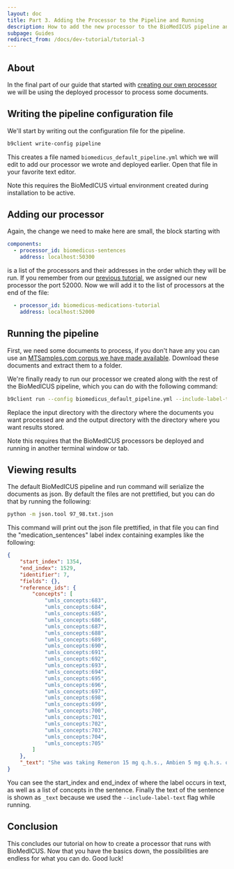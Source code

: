 ```yaml
---
layout: doc
title: Part 3. Adding the Processor to the Pipeline and Running
description: How to add the new processor to the BioMedICUS pipeline and run it on clinical documents.
subpage: Guides
redirect_from: /docs/dev-tutorial/tutorial-3
---
```


## About

In the final part of our guide that started with [creating our own processor](tutorial-1) we will be using the deployed processor to process some documents.

## Writing the pipeline configuration file

We'll start by writing out the configuration file for the pipeline.

```bash
b9client write-config pipeline
```

This creates a file named ``biomedicus_default_pipeline.yml`` which we will edit to add our processor we wrote and deployed earlier. Open that file in your favorite text editor.

<div class="alert alert-warning">
Note this requires the BioMedICUS virtual environment created during installation to be active.
</div>

## Adding our processor

Again, the change we need to make here are small, the block starting with

```yaml
components:
  - processor_id: biomedicus-sentences
    address: localhost:50300
```

is a list of the processors and their addresses in the order which they will be run. If you remember from our [previous tutorial](tutorial-2), we assigned our new processor the port 52000. Now we will add it to the list of processors at the end of the file:

```yaml
  - processor_id: biomedicus-medications-tutorial
    address: localhost:52000
```

## Running the pipeline

First, we need some documents to process, if you don't have any you can use an [MTSamples.com corpus we have made available](https://github.com/nlpie/nlptab-corpus). Download these documents and extract them to a folder.

We're finally ready to run our processor we created along with the rest of the BioMedICUS pipeline, which you can do with the following command:

```bash
b9client run --config biomedicus_default_pipeline.yml --include-label-text INPUT_DIRECTORY -o OUTPUT_DIRECTORY
```

Replace the input directory with the directory where the documents you want processed are and the output directory with the directory where you want results stored.

<div class="alert alert-warning">
Note this requires that the BioMedICUS processors be deployed and running in another terminal window or tab.
</div>

## Viewing results

The default BioMedICUS pipeline and run command will serialize the documents as json. By default the files are not prettified, but you can do that by running the following:

```bash
python -m json.tool 97_98.txt.json
```

This command will print out the json file prettified, in that file you can find the "medication_sentences" label index containing examples like the following:

```json
{
    "start_index": 1354,
    "end_index": 1529,
    "identifier": 7,
    "fields": {},
    "reference_ids": {
        "concepts": [
            "umls_concepts:683",
            "umls_concepts:684",
            "umls_concepts:685",
            "umls_concepts:686",
            "umls_concepts:687",
            "umls_concepts:688",
            "umls_concepts:689",
            "umls_concepts:690",
            "umls_concepts:691",
            "umls_concepts:692",
            "umls_concepts:693",
            "umls_concepts:694",
            "umls_concepts:695",
            "umls_concepts:696",
            "umls_concepts:697",
            "umls_concepts:698",
            "umls_concepts:699",
            "umls_concepts:700",
            "umls_concepts:701",
            "umls_concepts:702",
            "umls_concepts:703",
            "umls_concepts:704",
            "umls_concepts:705"
        ]
    },
    "_text": "She was taking Remeron 15 mg q.h.s., Ambien 5 mg q.h.s. on a p.r.n. basis, Ativan 0.25 mg every 6 hours on a p.r.n. basis, and Klonopin 0.25 mg at night while she was at home."
}
```

You can see the start_index and end_index of where the label occurs in text, as well as a list of concepts in the sentence. Finally the text of the sentence is shown as ``_text`` because we used the ``--include-label-text`` flag while running.

## Conclusion

This concludes our tutorial on how to create a processor that runs with BioMedICUS. Now that you have the basics down, the possibilities are endless for what you can do. Good luck!

